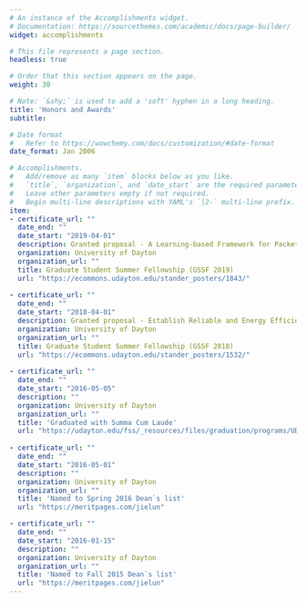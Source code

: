 ```yaml
---
# An instance of the Accomplishments widget.
# Documentation: https://sourcethemes.com/academic/docs/page-builder/
widget: accomplishments

# This file represents a page section.
headless: true

# Order that this section appears on the page.
weight: 30

# Note: `&shy;` is used to add a 'soft' hyphen in a long heading.
title: 'Honors and Awards'
subtitle:

# Date format
#   Refer to https://wowchemy.com/docs/customization/#date-format
date_format: Jan 2006

# Accomplishments.
#   Add/remove as many `item` blocks below as you like.
#   `title`, `organization`, and `date_start` are the required parameters.
#   Leave other parameters empty if not required.
#   Begin multi-line descriptions with YAML's `|2-` multi-line prefix.
item:
- certificate_url: ""
  date_end: ""
  date_start: "2019-04-01"
  description: Granted proposal - A Learning-based Framework for Packet Classification and Network Traffic Flow Clustering in SDN Access Gateways
  organization: University of Dayton
  organization_url: ""
  title: Graduate Student Summer Fellowship (GSSF 2019)
  url: "https://ecommons.udayton.edu/stander_posters/1843/"
  
- certificate_url: ""
  date_end: ""
  date_start: "2018-04-01"
  description: Granted proposal - Establish Reliable and Energy Efficient Public Safety Communication Networks using Future Smart Infrastructure
  organization: University of Dayton
  organization_url: ""
  title: Graduate Student Summer Fellowship (GSSF 2018)
  url: "https://ecommons.udayton.edu/stander_posters/1532/"
  
- certificate_url: ""
  date_end: ""
  date_start: "2016-05-05"
  description: ""
  organization: University of Dayton
  organization_url: ""
  title: 'Graduated with Summa Cum Laude'
  url: "https://udayton.edu/fss/_resources/files/graduation/programs/UDMayCommProgram2016AllFinal.pdf"
  
- certificate_url: ""
  date_end: ""
  date_start: "2016-05-01"
  description: ""
  organization: University of Dayton
  organization_url: ""
  title: 'Named to Spring 2016 Dean`s list'
  url: "https://meritpages.com/jielun"

- certificate_url: ""
  date_end: ""
  date_start: "2016-01-15"
  description: ""
  organization: University of Dayton
  organization_url: ""
  title: 'Named to Fall 2015 Dean`s list'
  url: "https://meritpages.com/jielun"
---
```

